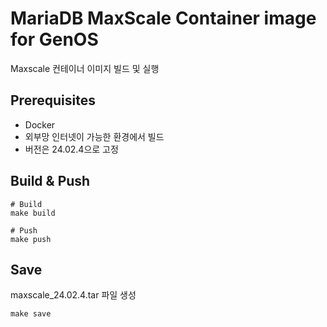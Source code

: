 # MariaDB MaxScale Container image for GenOS
Maxscale 컨테이너 이미지 빌드 및 실행 
## Prerequisites
- Docker
- 외부망 인터넷이 가능한 환경에서 빌드
- 버전은 24.02.4으로 고정

## Build & Push
```
# Build
make build

# Push
make push
```

## Save
maxscale_24.02.4.tar 파일 생성
```
make save
```
